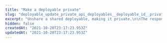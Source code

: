 ```yaml
---
title: "Make a deployable private"
slug: "deployable_update_private_api_deployables__deployable_id__private_post"
excerpt: "Unshare a shared deployable, making it private.\n\nThe response should be {\"status\": \"success\"} or {\"status\": \"failed\"}"
hidden: false
createdAt: "2021-10-20T23:17:23.953Z"
updatedAt: "2021-10-20T23:17:23.953Z"
---
```

